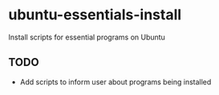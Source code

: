 # ubuntu-essentials-install
Install scripts for essential programs on Ubuntu

## TODO
 - Add scripts to inform user about programs being installed
